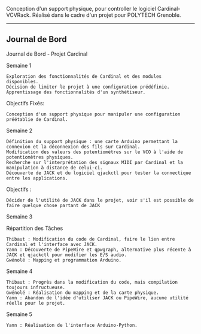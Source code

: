 Conception d'un support physique, pour controller le logiciel Cardinal-VCVRack. Réalisé dans le cadre d'un projet pour POLYTECH Grenoble.

------
Journal de Bord
------

Journal de Bord - Projet Cardinal

Semaine 1

    Exploration des fonctionnalités de Cardinal et des modules disponibles.
    Décision de limiter le projet à une configuration prédéfinie.
    Apprentissage des fonctionnalités d'un synthétiseur.

Objectifs Fixés:

    Conception d'un support physique pour manipuler une configuration préétablie de Cardinal.

Semaine 2

    Définition du support physique : une carte Arduino permettant la connexion et la déconnexion des fils sur Cardinal.
    Modification des valeurs des potentiomètres sur le VCO à l'aide de potentiomètres physiques.
    Recherche sur l'interprétation des signaux MIDI par Cardinal et la manipulation à distance de celui-ci.
    Découverte de JACK et du logiciel qjackctl pour tester la connectique entre les applications.

Objectifs :

    Décider de l'utilité de JACK dans le projet, voir s'il est possible de faire quelque chose partant de JACK

Semaine 3

Répartition des Tâches

    Thibaut : Modification du code de Cardinal, faire le lien entre Cardinal et l'interface avec JACK.
    Yann : Découverte de PipeWire et qpwgraph, alternative plus récente à JACK et qjackctl pour modifier les E/S audio.
    Gwénolé : Mapping et programmation Arduino.

Semaine 4

    Thibaut : Progrès dans la modification du code, mais compilation toujours infructueuse.
    Gwénolé : Réalisation du mapping et de la carte physique.
    Yann : Abandon de l'idée d'utiliser JACK ou PipeWire, aucune utilité réelle pour le projet.

Semaine 5

    Yann : Réalisation de l'interface Arduino-Python.
